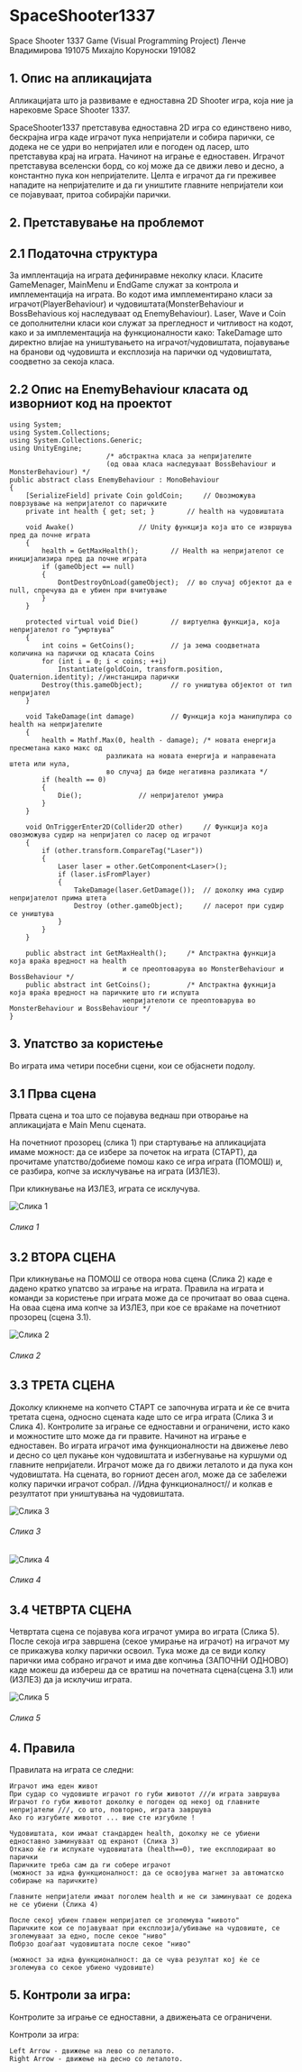# SpaceShooter1337
Space Shooter 1337 Game (Visual Programming Project)
Ленче Владимирова 191075
Михајло Коруноски 191082



## 1.	Опис на апликацијата 

Апликацијата што ја развиваме е едноставна 2D Shooter игра, која ние ја нарековме Space Shooter 1337. 

SpaceShooter1337 претставува едноставна 2D игра со единствено ниво, бескрајна игра каде играчот пука непријатели и собира парички, се додека не се удри во непријател или е погоден од ласер, што претставува крај на играта. 
Начинот на играње е едноставен. 
Играчот претставува вселенски борд, со кој може да се движи лево и десно, а константно пука кон непријателите. 
Целта е играчот да ги преживее нападите на непријателите и да ги уништите главните непријатели кои се појавуваат, притоа собирајќи парички. 





## 2. Претставување на проблемот

## 2.1 Податочна структура


За имплентација на играта дефиниравме неколку класи. 
Класите GameMenager, MainMenu и EndGame служат за контрола и имплементација на играта. 
Во кодот има имплементирано класи за играчот(PlayerBehaviour) и чудовиштата(MonsterBehaviour и BossBehavious кој наследуваат од EnemyBehaviour).
Laser, Wave и Coin се дополнителни класи кои служат за прегледност и читливост на кодот, како и за имплементација на функционалности како: TakeDamage што директно влијае на уништувањето на играчот/чудовиштата, појавување на бранови од чудовишта и експлозија на парички од чудовиштата, соодветно за секоја класа.  



## 2.2 Oпис на EnemyBehaviour класата од изворниот код на проектот





```
using System;
using System.Collections;
using System.Collections.Generic;
using UnityEngine;
						/* абстрактна класа за непријателите 
						(од оваа класа наследуваат BossBehaviour и MonsterBehaviour) */
public abstract class EnemyBehaviour : MonoBehaviour
{
    [SerializeField] private Coin goldCoin; 	// Овозможува поврзување на непријателот со паричките
    private int health { get; set; } 		// health на чудовиштата

    void Awake() 				// Unity функција која што се извршува пред да почне играта
    {
        health = GetMaxHealth(); 		// Health на непријателот се иницијализира пред да почне играта
        if (gameObject == null) 
        {
            DontDestroyOnLoad(gameObject); 	// во случај објектот да е null, спречува да е убиен при вчитување
        }
    }

    protected virtual void Die() 		// виртуелна функција, која непријателот го “умртвува“
    {
        int coins = GetCoins(); 		// ја зема соодветната количина на парички од класата Coins
        for (int i = 0; i < coins; ++i)
            Instantiate(goldCoin, transform.position, Quaternion.identity); //инстанцира парички
        Destroy(this.gameObject); 		// го уништува објектот от тип непријател
    }

    void TakeDamage(int damage) 		// Функција која манипулира со health на непријателите
    {
        health = Mathf.Max(0, health - damage); /* новата енергија пресметана како макс од 
						разликата на новата енергија и направената штета или нула, 
						во случај да биде негативна разликата */
        if (health == 0)
        {
            Die(); 				// непријателот умира
        }
    }

    void OnTriggerEnter2D(Collider2D other) 	// Функција која овозможува судир на непријател со ласер од играчот
    {
        if (other.transform.CompareTag("Laser"))
        {
            Laser laser = other.GetComponent<Laser>();
            if (laser.isFromPlayer)
            {
                TakeDamage(laser.GetDamage()); 	// доколку има судир непријателот прима штета
                Destroy (other.gameObject); 	// ласерот при судир се уништува
            }
        }
    }

    public abstract int GetMaxHealth(); 	/* Апстрактна функција која враќа вредност на health 
    						и се преоптоварува во MonsterBehaviour и BossBehaviour */
    public abstract int GetCoins(); 		/* Апстрактна фукнција која враќа вредност на паричките што ги испушта  
    						непријателоти се преоптоварува во MonsterBehaviour и BossBehaviour */
}
```








## 3. Упатство за користењe

Во играта има четири посебни сцени, кои се објаснети подолу. 


## 3.1 Прва сцена

Првата сцена и тоа што се појавува веднаш при отворање на апликацијата е Main Menu сцената. 

На почетниот прозорец (слика 1) при стартување на апликацијата имаме можност: 
да се избере за почеток на играта (СТАРТ), 
да прочитаме упатство/добиеме помош како се игра играта (ПОМОШ) и, се разбира, 
копче за исклучување на играта (ИЗЛЕЗ). 

При кликнување на ИЗЛЕЗ, играта се исклучува.

![Слика 1](https://i.ibb.co/vPSvkg8/Screenshot-2.png)

###### Слика 1


## 3.2 ВТОРА СЦЕНА
При кликнување на ПОМОШ се отвора нова сцена (Слика 2) каде е дадено кратко упатсво за играње на играта. Правила на играта и команди за користење при играта може да се прочитаат во оваа сцена. На оваа сцена има копче за ИЗЛЕЗ, при кое се враќаме на почетниот прозорец (сцена 3.1). 

![Слика 2](https://i.ibb.co/NW2zP2X/Screenshot-7.png)

###### Слика 2

## 3.3 ТРЕТА СЦЕНА
Доколку кликнеме на копчето СТАРТ се започнува играта и ќе се вчита третата сцена, односно сцената каде што се игра играта (Слика 3 и Слика 4). 
Контролите за играње се едноставни и ограничени, исто како и можностите што може да ги правите. Начинот на играње е едноставен. 
Во играта играчот има функционалности на движење лево и десно со цел пукање кон чудовиштата и избегнување на куршуми од главните непријатели. 
Играчот може да го движи леталото и да пука кон чудовиштата.
На сцената, во горниот десен агол, може да се забележи колку парички играчот собрал. //Идна функционалност// и колкав е резултатот при уништувања на чудовиштата. 

![Слика 3](https://i.ibb.co/3f0B76m/Screenshot-4.png) 

###### Слика 3

![Слика 4](https://i.ibb.co/jhqMQDf/Screenshot-6.png) 

###### Слика 4

## 3.4 ЧЕТВРТА СЦЕНА
Четвртата сцена се појавува кога играчот умира во играта (Слика 5). 
После секоја игра завршена (секое умирање на играчот) на играчот му се прикажува колку парички освоил. 
Тука може да се види колку парички има собрано играчот и има две копчиња (ЗАПОЧНИ ОДНОВО) каде можеш да избереш да се вратиш на почетната сцена(сцена 3.1) или (ИЗЛЕЗ) да ја исклучиш играта. 

![Слика 5](https://i.ibb.co/100D6fr/Screenshot-5.png)

###### Слика 5


## 4. Правила 

Правилата на играта се следни:

	Играчот има еден живот
	При судар со чудовиште играчот го губи животот ///и играта завршува
	Играчот го губи животот доколку е погоден од некој од главните непријатели ///, со што, повторно, играта завршува
	Ако го изгубите животот ... вие сте изгубиле !

	Чудовиштата, кои имаат стандарден health, доколку не се убиени едноставно заминуваат од екранот (Слика 3)
	Откако ќе ги испукате чудовиштата (health==0), тие експлодираат во парички
	Паричките треба сам да ги собере играчот 
	(можност за идна функционалност: да се освојува магнет за автоматско собирање на паричките) 

	Главните непријатели имаат поголем health и не си заминуваат се додека не се убиени (Слика 4)

	После секој убиен главен непријател се зголемува "нивото"
	Паричките кои се појавуваат при експлозија/убивање на чудовиште, се зголемуваат за едно, после секое "ниво"
	Побрзо доаѓаат чудовиштата после секое "ниво"

	(можност за идна функционалност: да се чува резултат кој ќе се зголемува со секое убиено чудовиште)



## 5.	Контроли за игра:
Контролите за играње се едноставни, а движењата се ограничени.

Контроли за игра:
	
	Left Arrow - движење на лево со леталото.
	Right Arrow - движење на десно со леталото.


